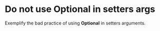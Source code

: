 # Do not use Optional in setters args
Exemplify the bad practice of using **Optional** in setters arguments.

